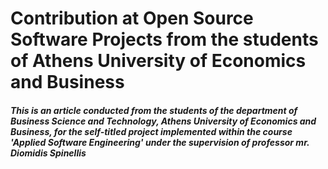 # Contribution at Open Source Software Projects from the students of Athens University of Economics and Business

##### *This is an article conducted from the students of the department of Business Science and Technology, Athens University of Economics and Business, for the self-titled project implemented within the course 'Applied Software Engineering' under the supervision of professor mr. Diomidis Spinellis*